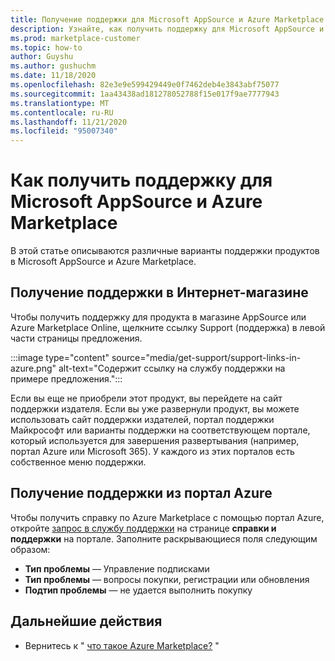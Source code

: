 ```yaml
---
title: Получение поддержки для Microsoft AppSource и Azure Marketplace
description: Узнайте, как получить поддержку для Microsoft AppSource и Azure Marketplace.
ms.prod: marketplace-customer
ms.topic: how-to
author: Guyshu
ms.author: gushuchm
ms.date: 11/18/2020
ms.openlocfilehash: 82e3e9e599429449e0f7462deb4e3843abf75077
ms.sourcegitcommit: 1aa43438ad181278052788f15e017f9ae7777943
ms.translationtype: MT
ms.contentlocale: ru-RU
ms.lasthandoff: 11/21/2020
ms.locfileid: "95007340"
---
```

# <a name="how-to-get-support-for-microsoft-appsource-and-azure-marketplace"></a>Как получить поддержку для Microsoft AppSource и Azure Marketplace

В этой статье описываются различные варианты поддержки продуктов в Microsoft AppSource и Azure Marketplace. 

## <a name="get-support-in-an-online-store"></a>Получение поддержки в Интернет-магазине

Чтобы получить поддержку для продукта в магазине AppSource или Azure Marketplace Online, щелкните ссылку Support (поддержка) в левой части страницы предложения. 

:::image type="content" source="media/get-support/support-links-in-azure.png" alt-text="Содержит ссылку на службу поддержки на примере предложения.":::

Если вы еще не приобрели этот продукт, вы перейдете на сайт поддержки издателя. Если вы уже развернули продукт, вы можете использовать сайт поддержки издателей, портал поддержки Майкрософт или варианты поддержки на соответствующем портале, который используется для завершения развертывания (например, портал Azure или Microsoft 365). У каждого из этих порталов есть собственное меню поддержки.

## <a name="get-support-from-the-azure-portal"></a>Получение поддержки из портал Azure

Чтобы получить справку по Azure Marketplace с помощью портал Azure, откройте [запрос в службу поддержки](https://portal.azure.com/#blade/Microsoft_Azure_Support/HelpAndSupportBlade/newsupportrequest) на странице **справки и поддержки** на портале. Заполните раскрывающиеся поля следующим образом:

- **Тип проблемы** — Управление подписками
- **Тип проблемы** — вопросы покупки, регистрации или обновления
- **Подтип проблемы** — не удается выполнить покупку

## <a name="next-steps"></a>Дальнейшие действия

- Вернитесь к " [что такое Azure Marketplace?](azure-marketplace-overview.md) "

